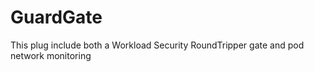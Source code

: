 # GuardGate

This plug include both a Workload Security RoundTripper gate and pod network monitoring

